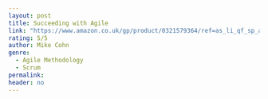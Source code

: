 ```yaml
---
layout: post
title: Succeeding with Agile
link: "https://www.amazon.co.uk/gp/product/0321579364/ref=as_li_qf_sp_asin_il_tl?ie=UTF8&camp=1634&creative=6738&creativeASIN=0321579364&linkCode=as2&tag=jussihallilac-21"
rating: 5/5
author: Mike Cohn
genre:
  - Agile Methodology
  - Scrum
permalink:
header: no
---
```

